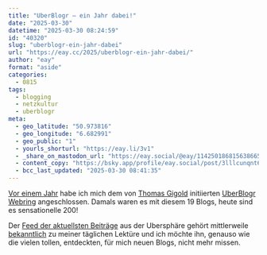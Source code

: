 ```yaml
---
title: "UberBlogr – ein Jahr dabei!"
date: "2025-03-30"
datetime: "2025-03-30 08:24:59"
id: "40320"
slug: "uberblogr-ein-jahr-dabei"
url: "https://eay.cc/2025/uberblogr-ein-jahr-dabei/"
author: "eay"
format: "aside"
categories:
  - 0815
tags:
  - blogging
  - netzkultur
  - uberblogr
meta:
  - geo_latitude: "50.973816"
  - geo_longitude: "6.682991"
  - geo_public: "1"
  - yourls_shorturl: "https://eay.li/3v1"
  - _share_on_mastodon_url: "https://eay.social/@eay/114250186815638665"
  - content_copy: "https://bsky.app/profile/eay.social/post/3lllcunqnt62a"
  - bcc_last_updated: "2025-03-30 08:41:35"
---
```


[Vor einem Jahr](https://eay.cc/2024/hier-herr-der-ringe-referenz-einsetzen/) habe ich mich dem von [Thomas Gigold](https://gigold.me/) initiierten [UberBlogr Webring](https://uberblogr.de/) angeschlossen. Damals waren es mit diesem 19 Blogs, heute sind es sensationelle 200!

Der [Feed der aktuellsten Beiträge](https://uberblogr.de/neuste) aus der Ubersphäre gehört mittlerweile [bekanntlich](https://eay.cc/2024/wir-sind-100/) zu meiner täglichen Lektüre und ich möchte ihn, genauso wie die vielen tollen, entdeckten, für mich neuen Blogs, nicht mehr missen.
